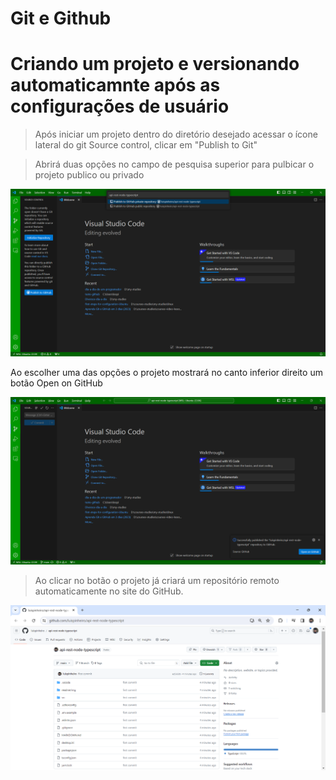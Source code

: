 # Git e Github

# Criando um projeto e versionando automaticamnte após as configurações de usuário

> Após iniciar um projeto dentro do diretório desejado acessar o ícone lateral do git Source control, clicar em "Publish to Git"

> Abrirá duas opções no campo de pesquisa superior para pulbicar o projeto publico ou privado

![alt text](../img/imagens_3/image-2.png)

Ao escolher uma das opções o projeto mostrará no canto inferior direito um botão Open on GitHub

![alt text](../img/imagens_3/image-3.png)

> Ao clicar no botão o projeto já criará um repositório remoto automaticamente no site do GitHub.

![alt text](../img/imagens_3/image-4.png)



